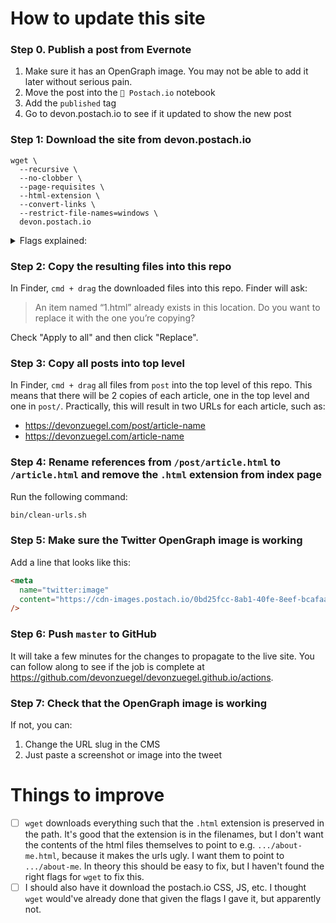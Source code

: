 # How to update this site

### Step 0. Publish a post from Evernote

1. Make sure it has an OpenGraph image. You may not be able to add it later without serious pain.
2. Move the post into the `📣 Postach.io` notebook
3. Add the `published` tag
4. Go to devon.postach.io to see if it updated to show the new post

### Step 1: Download the site from devon.postach.io

```
wget \
  --recursive \
  --no-clobber \
  --page-requisites \ 
  --html-extension \
  --convert-links \
  --restrict-file-names=windows \
  devon.postach.io
```

<details>
  <summary>Flags explained:</summary>
  <ul>
    <li><code>--recursive:</code> This option tells wget to recursively download all files that are linked to on the website.</li>
    <li><code>--no-clobber:</code> This option tells wget not to overwrite any existing files with the same name. This is useful if you want to resume a previously interrupted download without re-downloading files that have already been downloaded.</li>
    <li><code>--page-requisites:</code> This option tells wget to download all files necessary to display the pages properly, such as images, CSS, and JavaScript files.</li>
    <li><code>--html-extension:</code> This option tells wget to save files with an .html extension, even if the original file did not have one. Note that when published to devonzuegel.com (i.e. devonzuegel.github.io), the URL will work with AND without the .html extension (e.g. https://devonzuegel.com/inflation-propagates-unevenly and https://devonzuegel.com/inflation-propagates-unevenly.html both work)</li>
    <li><code>--convert-links:</code> This option tells wget to convert links in the downloaded files so that they will work when you view the files offline.</li>
    <li><code>--restrict-file-names=windows:</code> This option tells wget to modify filenames so that they will work with Windows file systems.</li>
  </ul>
</details>

### Step 2: Copy the resulting files into this repo

In Finder, `cmd + drag` the downloaded files into this repo. Finder will ask:
> An item named “1.html” already exists in this location. Do you want to replace it with the one you’re copying?

Check "Apply to all" and then click "Replace".

### Step 3: Copy all posts into top level

In Finder, `cmd + drag` all files from `post` into the top level of this repo. This means that there will be 2 copies of each article, one in the top level and one in `post/`. Practically, this will result in two URLs for each article, such as:
- https://devonzuegel.com/post/article-name
- https://devonzuegel.com/article-name

### Step 4: Rename references from `/post/article.html` to `/article.html` and remove the `.html` extension from index page

Run the following command:

```bash
bin/clean-urls.sh
```

### Step 5: Make sure the Twitter OpenGraph image is working

Add a line that looks like this:

```html
<meta
  name="twitter:image"
  content="https://cdn-images.postach.io/0bd25fcc-8ab1-40fe-8eef-bcafaae885c1/07546fd7-8385-4660-a165-17a38189fe1f/74c68a92-cf6b-4511-bfa0-4e38bc793fe4.jpg"
/>
```

### Step 6: Push `master` to GitHub

It will take a few minutes for the changes to propagate to the live site. You can follow along to see if the job is complete at https://github.com/devonzuegel/devonzuegel.github.io/actions.

### Step 7: Check that the OpenGraph image is working

If not, you can:
1. Change the URL slug in the CMS
2. Just paste a screenshot or image into the tweet

# Things to improve

- [ ] `wget` downloads everything such that the `.html` extension is preserved in the path. It's good that the extension is in the filenames, but I don't want the contents of the html files themselves to point to e.g. `.../about-me.html`, because it makes the urls ugly. I want them to point to `.../about-me`. In theory this should be easy to fix, but I haven't found the right flags for `wget` to fix this.
- [ ] I should also have it download the postach.io CSS, JS, etc. I thought `wget` would've already done that given the flags I gave it, but apparently not.